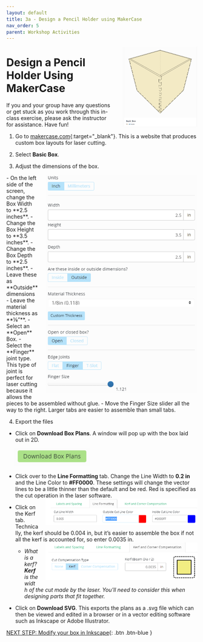 ```yaml
---
layout: default
title: 3a - Design a Pencil Holder using MakerCase
nav_order: 5
parent: Workshop Activities
---
```

<img src="images/act1/laser-act1-01.png" style="margin-left:20px; float:right;width:200px;" alt="basic box">

# Design a Pencil Holder Using MakerCase

If you and your group have any questions or get stuck as you work through this in-class exercise, please ask the instructor for assistance.  Have fun!
   
1. Go to [makercase.com](https://www.makercase.com/){:target="_blank"}. This is a website that produces custom box layouts for laser cutting.

2. Select **Basic Box**.

3. Adjust the dimensions of the box.
 <img src="images/act1/laser-act1-02.png" style="margin-left:20px; float:right;width:400px;" alt="box settings">
 - On the left side of the screen, change the Box Width to **2.5 inches**.
 - Change the Box Height to **3.5 inches**.
 - Change the Box Depth to **2.5 inches**.
 - Leave these as **Outside** dimensions
 - Leave the material thickness as **⅛”**.
 - Select an **Open** Box.
 - Select the **Finger** joint type. This type of joint is perfect for laser cutting because it allows the pieces to be assembled without glue.
 - Move the Finger Size slider all the way to the right. Larger tabs are easier to assemble than small tabs.

4. Export the files
 - Click on **Download Box Plans**. A window will pop up with the box laid out in 2D. 
 
  <img src="images/act1/laser-act1-04.png" style="margin-left:20px; width:200px;" alt="download box plans">

 - Click over to the **Line Formatting** tab. Change the Line Width to **0.2 in** and the Line Color to **#FF0000**. These settings will change the vector lines to be a little thinner than the default and be red. Red is specified as the cut operation in the laser software.
   <img src="images/act1/laser-act1-05.png" style="margin-left:20px; float:right;width:400px;" alt="line formatting">
   
 - Click on the Kerf tab. Technically, the kerf should be 0.004 in, but it’s easier to assemble the box if not all the kerf is accounted for, so enter 0.0035 in. <img src="images/act1/laser-act1-06.png" style="margin-left:20px; float:right;width:400px;" alt="laser symbol">
      -  _What is a kerf?  **Kerf** is the width of the cut made by the laser.  You'll need to consider this when designing parts that fit together._  
 - Click on **Download SVG**. This exports the plans as a .svg file which can then be viewed and edited in a browser or in a vector editing software such as Inkscape or Adobe Illustrator.

[NEXT STEP: Modify your box in Inkscape](3b-Modify-svg.html){: .btn .btn-blue }